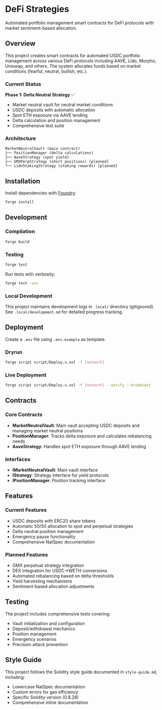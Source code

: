 # DeFi Strategies

Automated portfolio management smart contracts for DeFi protocols with market sentiment-based allocation.

## Overview

This project creates smart contracts for automated USDC portfolio management across various DeFi protocols including AAVE, Lido, Morpho, Uniswap, and others. The system allocates funds based on market conditions (fearful, neutral, bullish, etc.).

### Current Status

**Phase 1: Delta Neutral Strategy** ✅
- Market neutral vault for neutral market conditions
- USDC deposits with automatic allocation
- Spot ETH exposure via AAVE lending
- Delta calculation and position management
- Comprehensive test suite

### Architecture

```
MarketNeutralVault (main contract)
├── PositionManager (delta calculations)
├── AaveStrategy (spot yield)
├── GMXPerpStrategy (short positions) [planned]
└── LidoStakingStrategy (staking rewards) [planned]
```

## Installation

Install dependencies with [Foundry](https://github.com/foundry-rs/foundry):

```bash
forge install
```

## Development

### Compilation

```bash
forge build
```

### Testing

```bash
forge test
```

Run tests with verbosity:
```bash
forge test -vvv
```

### Local Development

This project maintains development logs in `.local/` directory (gitignored). See `.local/development.md` for detailed progress tracking.

## Deployment

Create a `.env` file using `.env.example` as template.

### Dryrun

```bash
forge script script/Deploy.s.sol -f [network]
```

### Live Deployment

```bash
forge script script/Deploy.s.sol -f [network] --verify --broadcast
```

## Contracts

### Core Contracts

- **MarketNeutralVault**: Main vault accepting USDC deposits and managing market neutral positions
- **PositionManager**: Tracks delta exposure and calculates rebalancing needs
- **AaveStrategy**: Handles spot ETH exposure through AAVE lending

### Interfaces

- **IMarketNeutralVault**: Main vault interface
- **IStrategy**: Strategy interface for yield protocols
- **IPositionManager**: Position tracking interface

## Features

### Current Features
- USDC deposits with ERC20 share tokens
- Automatic 50/50 allocation to spot and perpetual strategies
- Delta neutral position management
- Emergency pause functionality
- Comprehensive NatSpec documentation

### Planned Features
- GMX perpetual strategy integration
- DEX integration for USDC→WETH conversions
- Automated rebalancing based on delta thresholds
- Yield harvesting mechanisms
- Sentiment-based allocation adjustments

## Testing

The project includes comprehensive tests covering:
- Vault initialization and configuration
- Deposit/withdrawal mechanics
- Position management
- Emergency scenarios
- Precision attack prevention

## Style Guide

This project follows the Solidity style guide documented in `style-guide.md`, including:
- Lowercase NatSpec documentation
- Custom errors for gas efficiency
- Specific Solidity version (0.8.28)
- Comprehensive inline documentation